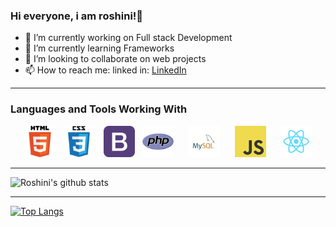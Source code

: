 
 <h3> Hi everyone, i am roshini!🙋‍ </h3>

- 🔭 I’m currently working on Full stack Development
- 🌱 I’m currently learning Frameworks
- 👯 I’m looking to collaborate on web projects
- 📫 How to reach me: linked in: [LinkedIn](https://www.linkedin.com/in/jaya-roshini-3b36a71b1)
 
--------------------------------------------------------------------------------------------------------------------------------------------------------------------------------------------------------------------------------------------------------------------------------------------------------------------------------------------------


<h3>Languages and Tools Working With</h3>       
  <p align="center">
 <img src="https://raw.githubusercontent.com/github/explore/80688e429a7d4ef2fca1e82350fe8e3517d3494d/topics/html/html.png" width="50" height="50">&nbsp;&nbsp;
 <img src="https://raw.githubusercontent.com/github/explore/80688e429a7d4ef2fca1e82350fe8e3517d3494d/topics/css/css.png" width="50" height="50"> &nbsp;&nbsp;
 <img src="https://raw.githubusercontent.com/github/explore/80688e429a7d4ef2fca1e82350fe8e3517d3494d/topics/bootstrap/bootstrap.png" width="50" height="50">&nbsp;&nbsp;
 <img src="https://raw.githubusercontent.com/github/explore/80688e429a7d4ef2fca1e82350fe8e3517d3494d/topics/php/php.png" width="50" height="50"> &nbsp;&nbsp;&nbsp;&nbsp;
 <img src="https://raw.githubusercontent.com/github/explore/80688e429a7d4ef2fca1e82350fe8e3517d3494d/topics/mysql/mysql.png" width="50" height="50"> &nbsp;&nbsp;&nbsp;&nbsp;
 <img src="https://raw.githubusercontent.com/github/explore/80688e429a7d4ef2fca1e82350fe8e3517d3494d/topics/javascript/javascript.png" width="50" height="50">&nbsp;&nbsp;&nbsp;&nbsp;&nbsp; 
 <img src="https://raw.githubusercontent.com/github/explore/80688e429a7d4ef2fca1e82350fe8e3517d3494d/topics/react/react.png" width="50" height="50">
 

--------------------------------------------------------------------------------------------------------------------------------------------------------------------------------------------------------------------------------------------------------------------------------------------------------------------------------------------------

![Roshini's github stats](https://jayaroshinireadme.vercel.app/api?username=JAYAROSHINI2112&show_icons=true&theme=radical)


--------------------------------------------------------------------------------------------------------------------------------------------------------------------------------------------------------------------------------------------------------------------------------------------------------------------------------------------------

[![Top Langs](https://jayaroshinireadme.vercel.app/api/top-langs/?username=JAYAROSHINI2112&langs_count=8)](https://github.com/anuraghazra/github-readme-stats)
</p>



           
                      

